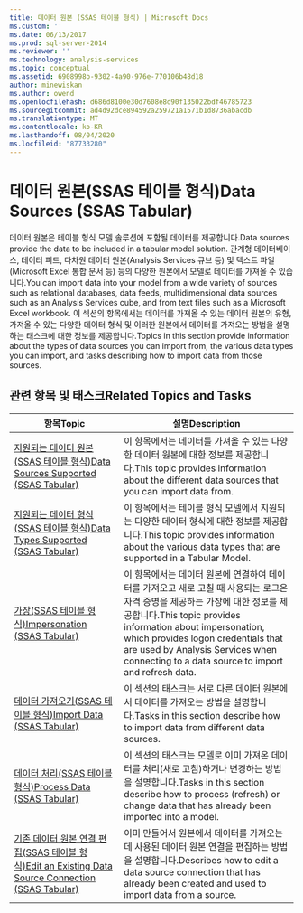 ```yaml
---
title: 데이터 원본 (SSAS 테이블 형식) | Microsoft Docs
ms.custom: ''
ms.date: 06/13/2017
ms.prod: sql-server-2014
ms.reviewer: ''
ms.technology: analysis-services
ms.topic: conceptual
ms.assetid: 6908998b-9302-4a90-976e-770106b48d18
author: minewiskan
ms.author: owend
ms.openlocfilehash: d686d8100e30d7608e8d90f135022bdf46785723
ms.sourcegitcommit: ad4d92dce894592a259721a1571b1d8736abacdb
ms.translationtype: MT
ms.contentlocale: ko-KR
ms.lasthandoff: 08/04/2020
ms.locfileid: "87733280"
---
```

# <a name="data-sources-ssas-tabular"></a><span data-ttu-id="88e80-102">데이터 원본(SSAS 테이블 형식)</span><span class="sxs-lookup"><span data-stu-id="88e80-102">Data Sources (SSAS Tabular)</span></span>
  <span data-ttu-id="88e80-103">데이터 원본은 테이블 형식 모델 솔루션에 포함될 데이터를 제공합니다.</span><span class="sxs-lookup"><span data-stu-id="88e80-103">Data sources provide the data to be included in a tabular model solution.</span></span> <span data-ttu-id="88e80-104">관계형 데이터베이스, 데이터 피드, 다차원 데이터 원본(Analysis Services 큐브 등) 및 텍스트 파일(Microsoft Excel 통합 문서 등) 등의 다양한 원본에서 모델로 데이터를 가져올 수 있습니다.</span><span class="sxs-lookup"><span data-stu-id="88e80-104">You can import data into your model from a wide variety of sources such as relational databases, data feeds, multidimensional data sources such as an Analysis Services cube, and from text files such as a Microsoft Excel workbook.</span></span> <span data-ttu-id="88e80-105">이 섹션의 항목에서는 데이터를 가져올 수 있는 데이터 원본의 유형, 가져올 수 있는 다양한 데이터 형식 및 이러한 원본에서 데이터를 가져오는 방법을 설명하는 태스크에 대한 정보를 제공합니다.</span><span class="sxs-lookup"><span data-stu-id="88e80-105">Topics in this section provide information about the types of data sources you can import from, the various data types you can import, and tasks describing how to import data from those sources.</span></span>  
  
## <a name="related-topics-and-tasks"></a><span data-ttu-id="88e80-106">관련 항목 및 태스크</span><span class="sxs-lookup"><span data-stu-id="88e80-106">Related Topics and Tasks</span></span>  
  
|<span data-ttu-id="88e80-107">항목</span><span class="sxs-lookup"><span data-stu-id="88e80-107">Topic</span></span>|<span data-ttu-id="88e80-108">설명</span><span class="sxs-lookup"><span data-stu-id="88e80-108">Description</span></span>|  
|-----------|-----------------|  
|[<span data-ttu-id="88e80-109">지원되는 데이터 원본&#40;SSAS 테이블 형식&#41;</span><span class="sxs-lookup"><span data-stu-id="88e80-109">Data Sources Supported &#40;SSAS Tabular&#41;</span></span>](tabular-models/data-sources-supported-ssas-tabular.md)|<span data-ttu-id="88e80-110">이 항목에서는 데이터를 가져올 수 있는 다양한 데이터 원본에 대한 정보를 제공합니다.</span><span class="sxs-lookup"><span data-stu-id="88e80-110">This topic provides information about the different data sources that you can import data from.</span></span>|  
|[<span data-ttu-id="88e80-111">지원되는 데이터 형식&#40;SSAS 테이블 형식&#41;</span><span class="sxs-lookup"><span data-stu-id="88e80-111">Data Types Supported &#40;SSAS Tabular&#41;</span></span>](tabular-models/data-types-supported-ssas-tabular.md)|<span data-ttu-id="88e80-112">이 항목에서는 테이블 형식 모델에서 지원되는 다양한 데이터 형식에 대한 정보를 제공합니다.</span><span class="sxs-lookup"><span data-stu-id="88e80-112">This topic provides information about the various data types that are supported in a Tabular Model.</span></span>|  
|[<span data-ttu-id="88e80-113">가장&#40;SSAS 테이블 형식&#41;</span><span class="sxs-lookup"><span data-stu-id="88e80-113">Impersonation &#40;SSAS Tabular&#41;</span></span>](tabular-models/impersonation-ssas-tabular.md)|<span data-ttu-id="88e80-114">이 항목에서는 데이터 원본에 연결하여 데이터를 가져오고 새로 고칠 때 사용되는 로그온 자격 증명을 제공하는 가장에 대한 정보를 제공합니다.</span><span class="sxs-lookup"><span data-stu-id="88e80-114">This topic provides information about impersonation, which provides logon credentials that are used by Analysis Services when connecting to a data source to import and refresh data.</span></span>|  
|[<span data-ttu-id="88e80-115">데이터 가져오기&#40;SSAS 테이블 형식&#41;</span><span class="sxs-lookup"><span data-stu-id="88e80-115">Import Data &#40;SSAS Tabular&#41;</span></span>](import-data-ssas-tabular.md)|<span data-ttu-id="88e80-116">이 섹션의 태스크는 서로 다른 데이터 원본에서 데이터를 가져오는 방법을 설명합니다.</span><span class="sxs-lookup"><span data-stu-id="88e80-116">Tasks in this section describe how to import data from different data sources.</span></span>|  
|[<span data-ttu-id="88e80-117">데이터 처리&#40;SSAS 테이블 형식&#41;</span><span class="sxs-lookup"><span data-stu-id="88e80-117">Process Data &#40;SSAS Tabular&#41;</span></span>](process-data-ssas-tabular.md)|<span data-ttu-id="88e80-118">이 섹션의 태스크는 모델로 이미 가져온 데이터를 처리(새로 고침)하거나 변경하는 방법을 설명합니다.</span><span class="sxs-lookup"><span data-stu-id="88e80-118">Tasks in this section describe how to process (refresh) or change data that has already been imported into a model.</span></span>|  
|[<span data-ttu-id="88e80-119">기존 데이터 원본 연결 편집&#40;SSAS 테이블 형식&#41;</span><span class="sxs-lookup"><span data-stu-id="88e80-119">Edit an Existing Data Source Connection &#40;SSAS Tabular&#41;</span></span>](edit-an-existing-data-source-connection-ssas-tabular.md)|<span data-ttu-id="88e80-120">이미 만들어서 원본에서 데이터를 가져오는 데 사용된 데이터 원본 연결을 편집하는 방법을 설명합니다.</span><span class="sxs-lookup"><span data-stu-id="88e80-120">Describes how to edit a data source connection that has already been created and used to import data from a source.</span></span>|  
  
  
